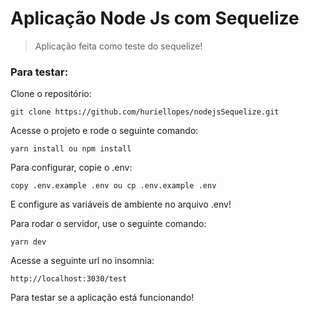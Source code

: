 # Aplicação Node Js com Sequelize

> Aplicação feita como teste do sequelize!

### Para testar:

<p>Clone o repositório: </p>

````
git clone https://github.com/huriellopes/nodejsSequelize.git
````

<p>Acesse o projeto e rode o seguinte comando: </p>

````
yarn install ou npm install
````

<p>Para configurar, copie o .env: </p>

````
copy .env.example .env ou cp .env.example .env
````

<p>E configure as variáveis de ambiente no arquivo .env!</p>

<p>Para rodar o servidor, use o seguinte comando: </p>

````
yarn dev
````

<p>Acesse a seguinte url no insomnia: </p>

````
http://localhost:3030/test
````

<p>Para testar se a aplicação está funcionando!</p>